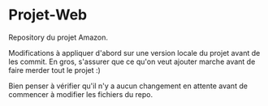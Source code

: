 # Projet-Web
Repository du projet Amazon. 

Modifications à appliquer d'abord sur une version locale du projet avant de les commit.
En gros, s'assurer que ce qu'on veut ajouter marche avant de faire merder tout le projet   :) 

Bien penser à vérifier qu'il n'y a aucun changement en attente avant de commencer à modifier les fichiers du repo.
